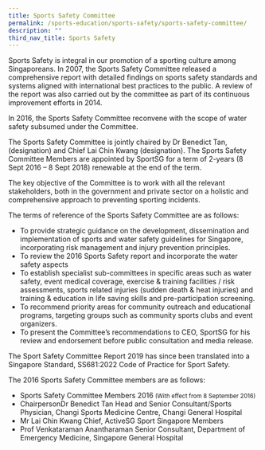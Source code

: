 ```yaml
---
title: Sports Safety Committee
permalink: /sports-education/sports-safety/sports-safety-committee/
description: ""
third_nav_title: Sports Safety
---
```

Sports Safety is integral in our promotion of a sporting culture among Singaporeans. In 2007, the Sports Safety Committee released a comprehensive report with detailed findings on sports safety standards and systems aligned with international best practices to the public. A review of the report was also carried out by the committee as part of its continuous improvement efforts in 2014.

In 2016, the Sports Safety Committee reconvene with the scope of water safety subsumed under the Committee.

The Sports Safety Committee is jointly chaired by Dr Benedict Tan, (designation) and Chief Lai Chin Kwang (designation). The Sports Safety Committee Members are appointed by SportSG for a term of 2-years (8 Sept 2016 – 8 Sept 2018) renewable at the end of the term. 

The key objective of the Committee is to work with all the relevant stakeholders, both in the government and private sector on a holistic and comprehensive approach to preventing sporting incidents. 

The terms of reference of the Sports Safety Committee are as follows:  

*   To provide strategic guidance on the development, dissemination and implementation of sports and water safety guidelines for Singapore, incorporating risk management and injury prevention principles.
*   To review the 2016 Sports Safety report and incorporate the water safety aspects
*   To establish specialist sub-committees in specific areas such as water safety, event medical coverage, exercise & training facilities / risk assessments, sports related injuries (sudden death & heat injuries) and training & education in life saving skills and pre-participation screening.
*   To recommend priority areas for community outreach and educational programs, targeting groups such as community sports clubs and event organizers.
*   To present the Committee’s recommendations to CEO, SportSG for his review and endorsement before public consultation and media release.

The Sport Safety Committee Report 2019 has since been translated into a Singapore Standard, SS681:2022 Code of Practice for Sport Safety.

The 2016 Sports Safety Committee members are as follows: 
* Sports Safety Committee Members 2016 <small>(With effect from 8 September 2016)</small>
* ChairpersonDr Benedict Tan Head and Senior Consultant/Sports Physician, Changi Sports Medicine Centre, Changi General Hospital
* Mr Lai Chin Kwang Chief, ActiveSG Sport Singapore Members
* Prof Venkataraman Anantharaman Senior Consultant, Department of Emergency Medicine, Singapore General Hospital